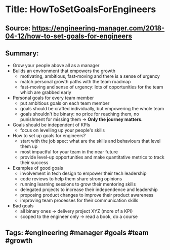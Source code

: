 # Title: HowToSetGoalsForEngineers
## Source: https://engineering-manager.com/2018-04-12/how-to-set-goals-for-engineers 
## Summary: 

- Grow your people above all as a manager
- Builds an environment that empowers the growth
    - motivating, ambitious, fast-moving and there is a sense of urgency
    - match personal growth paths with the team roadmap
    - fast-moving and sense of urgency: lots of opportunities for the team which are grabbed early
- Personal goals for every team member
    - put ambitious goals on each team member
    - goals should be crafted individually, but empowering the whole team
    - goals shouldn't be binary: no price for reaching them, no punishment for missing them -> **Only the journey matters.**
- Goals should be independent of KPIs
    - focus on levelling up your people's skills
- How to set up goals for engineers?
    - start with the job spec: what are the skills and behaviours that level them up
    - most impactful for your team in the near future
    - provide level-up opportunities and make quantitative metrics to track their success
- Examples of good goals
    - involvement in tech design to empower their tech leadership
    - code reviews to help them share strong opinions
    - running learning sessions to grow their mentoring skills
    - delegated projects to increase their independence and leadership
    - proposing product changes to improve their product awareness
    - improving team processes for their communication skills
- Bad goals
    - all binary ones -> delivery project XYZ (more of a KPI)
    - scoped to the engineer only -> read a book, do a course

## Tags: #engineering #manager #goals #team #growth 

